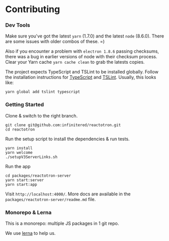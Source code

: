 # Contributing

### Dev Tools

Make sure you've got the latest `yarn` (1.7.0) and the latest `node` (8.6.0).  There are some
issues with older combos of these.  =)

Also if you encounter a problem with `electron 1.8.6` passing checksums, there was a bug in
earlier versions of node with their checksum process.  Clear your Yarn cache `yarn cache clean` to
grab the latests copies.

The project expects TypeScript and TSLint to be installed globally.
Follow the installation instructions for [TypeScript](https://www.typescriptlang.org/docs/handbook/typescript-in-5-minutes.html) and [TSLint](https://palantir.github.io/tslint/).
Usually, this looks like:

```
yarn global add tslint typescript
```

### Getting Started

Clone & switch to the right branch.

```
git clone git@github.com:infinitered/reactotron.git
cd reactotron
```

Run the setup script to install the dependencies & run tests.

```
yarn install
yarn welcome
./setupV3ServerLinks.sh
```

Run the app

```
cd packages/reactotron-server
yarn start:server
yarn start:app
```

Visit `http://localhost:4000/`. More docs are available in the `packages/reactotron-server/readme.md` file.

### Monorepo & Lerna

This is a monorepo: multiple JS packages in 1 git repo.

We use [lerna](https://github.com/lerna/lerna) to help us.
